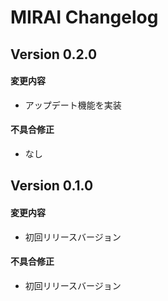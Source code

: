 # MIRAI Changelog

## Version 0.2.0
#### 変更内容
- アップデート機能を実装

#### 不具合修正
- なし

## Version 0.1.0
#### 変更内容
- 初回リリースバージョン

#### 不具合修正
- 初回リリースバージョン
